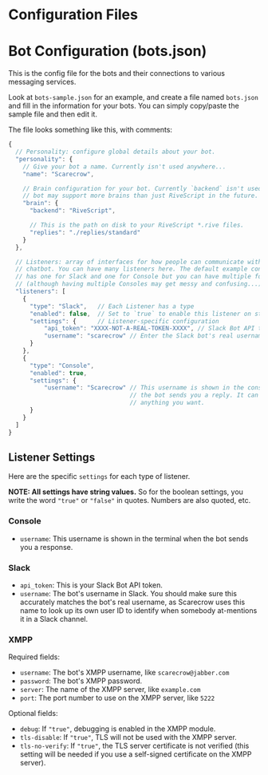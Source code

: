 # Configuration Files

# Bot Configuration (bots.json)

This is the config file for the bots and their connections to various messaging
services.

Look at `bots-sample.json` for an example, and create a file named `bots.json`
and fill in the information for your bots. You can simply copy/paste the
sample file and then edit it.

The file looks something like this, with comments:

```javascript
{
  // Personality: configure global details about your bot.
  "personality": {
    // Give your bot a name. Currently isn't used anywhere...
    "name": "Scarecrow",

    // Brain configuration for your bot. Currently `backend` isn't used but this
    // bot may support more brains than just RiveScript in the future.
    "brain": {
      "backend": "RiveScript",

      // This is the path on disk to your RiveScript *.rive files.
      "replies": "./replies/standard"
    }
  },

  // Listeners: array of interfaces for how people can communicate with your
  // chatbot. You can have many listeners here. The default example config only
  // has one for Slack and one for Console but you can have multiple for each
  // (although having multiple Consoles may get messy and confusing...)
  "listeners": [
    {
      "type": "Slack",   // Each Listener has a type
      "enabled": false,  // Set to `true` to enable this listener on start-up
      "settings": {      // Listener-specific configuration
          "api_token": "XXXX-NOT-A-REAL-TOKEN-XXXX", // Slack Bot API token
          "username": "scarecrow" // Enter the Slack bot's real username here
      }
    },
    {
      "type": "Console",
      "enabled": true,
      "settings": {
          "username": "Scarecrow" // This username is shown in the console when
                                  // the bot sends you a reply. It can be
                                  // anything you want.
      }
    }
  ]
}
```

## Listener Settings

Here are the specific `settings` for each type of listener.

**NOTE: All settings have string values.** So for the boolean settings, you
write the word `"true"` or `"false"` in quotes. Numbers are also quoted, etc.

### Console

* `username`: This username is shown in the terminal when the bot sends you a
  response.

### Slack

* `api_token`: This is your Slack Bot API token.
* `username`: The bot's username in Slack. You should make sure this accurately
  matches the bot's real username, as Scarecrow uses this name to look up its
  own user ID to identify when somebody at-mentions it in a Slack channel.

### XMPP

Required fields:

* `username`: The bot's XMPP username, like `scarecrow@jabber.com`
* `password`: The bot's XMPP password.
* `server`: The name of the XMPP server, like `example.com`
* `port`: The port number to use on the XMPP server, like `5222`

Optional fields:

* `debug`: If `"true"`, debugging is enabled in the XMPP module.
* `tls-disable`: If `"true"`, TLS will not be used with the XMPP server.
* `tls-no-verify`: If `"true"`, the TLS server certificate is not verified
  (this setting will be needed if you use a self-signed certificate on the
  XMPP server).
